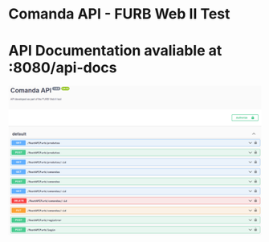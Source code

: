 # Comanda API - FURB **Web II** Test

# API Documentation avaliable at :8080/api-docs
![Screenshot](assets/imgs/Screenshot.png)

